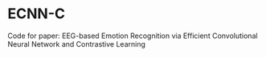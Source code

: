 # ECNN-C
Code for paper: EEG-based Emotion Recognition via Efficient Convolutional Neural Network and Contrastive Learning
